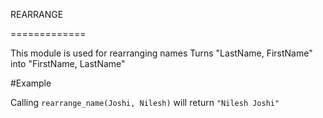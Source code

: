 REARRANGE

=============

This module is used for rearranging names
Turns "LastName, FirstName" into "FirstName, LastName"

#Example

Calling `rearrange_name(Joshi, Nilesh)` will return `"Nilesh Joshi"`